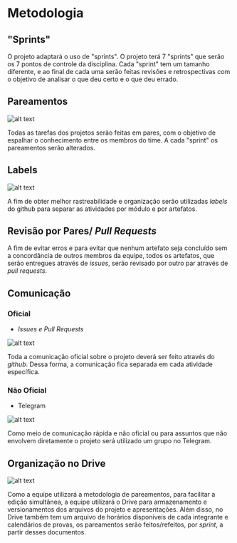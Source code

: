 # Metodologia

## "Sprints"

O projeto adaptará o uso de "sprints". O projeto terá 7 "sprints" que serão os 7 pontos de controle da disciplina. Cada "sprint" tem um tamanho diferente, e ao final de cada uma serão feitas revisões e retrospectivas com o objetivo de analisar o que deu certo e o que deu errado.

## Pareamentos

![alt text](https://i.imgur.com/M3HWwZJ.png)

Todas as tarefas dos projetos serão feitas em pares, com o objetivo de espalhar o conhecimento entre os membros do time. A cada "sprint" os pareamentos serão alterados.

## Labels

![alt text](https://i.imgur.com/a2Ziqu3.png)

A fim de obter melhor rastreabilidade e organização serão utilizadas _labels_ do github para separar as atividades por módulo e por artefatos.

## Revisão por Pares/ _Pull Requests_

A fim de evitar erros e para evitar que nenhum artefato seja concluído sem a concordância de outros membros da equipe, todos os artefatos, que serão entregues através de _issues_, serão revisado por outro par através de _pull requests_.

## Comunicação

### Oficial

* _Issues e Pull Requests_

![alt text](https://i.imgur.com/uiNS2C5.png)

Toda a comunicação oficial sobre o projeto deverá ser feito através do _github_. Dessa forma, a comunicação fica separada em cada atividade específica.

### Não Oficial

* Telegram

![alt text](https://i.imgur.com/AGVBfLC.jpg)

Como meio de comunicação rápida e não oficial ou para assuntos que não envolvem diretamente o projeto será utilizado um grupo no Telegram.

## Organização no Drive

![alt text](https://i.imgur.com/zmzqX93.png)

Como a equipe utilizará a metodologia de pareamentos, para facilitar a edição simultânea, a equipe utilizará o Drive para armazenamento e versionamentos dos arquivos do projeto e apresentações. Além disso, no Drive também tem um arquivo de horários disponíveis de cada integrante e calendários de provas, os pareamentos serão feitos/refeitos, por _sprint_, a partir desses documentos.
